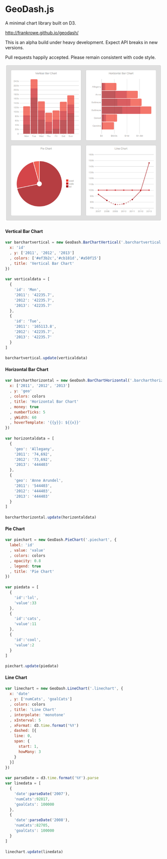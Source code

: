 GeoDash.js
=======

A minimal chart library built on D3.

http://frankrowe.github.io/geodash/

This is an alpha build under heavy development. Expect API breaks in new versions.

Pull requests happily accepted. Please remain consistent with code style.

![Image](test/geodashcharts3.png?raw=true)


#### Vertical Bar Chart
```javascript
var barchartvertical = new GeoDash.BarChartVertical('.barchartvertical', {
  x: 'id'
  , y: ['2011', '2012', '2013']
  , colors: ['#ef3b2c','#cb181d','#a50f15']
  , title: 'Vertical Bar Chart'
})

var verticaldata = [
  {
    'id': 'Mon',
    '2011': '42235.7',
    '2012': '42235.7',
    '2013': '42235.7'
  },
  {
    'id': 'Tue',
    '2011': '165113.8',
    '2012': '42235.7',
    '2013': '42235.7'
  }
]

barchartvertical.update(verticaldata)
```

#### Horizontal Bar Chart
```javascript
var barcharthorizontal = new GeoDash.BarChartHorizontal('.barcharthorizontal', {
  x: ['2011', '2012', '2013']
  , y: 'geo'
  , colors: colors
  , title: 'Horizontal Bar Chart'
  , money: true
  , numberTicks: 5
  , yWidth: 60
  , hoverTemplate: '{{y}}: ${{x}}'
})

var horizontaldata = [
  {
    'geo': 'Allegany',
    '2011': '74,692',
    '2012': '73,692',
    '2013': '444403'
  },
  {
    'geo': 'Anne Arundel',
    '2011': '544403',
    '2012': '444403',
    '2013': '444403'
  }
]

barcharthorizontal.update(horizontaldata)
```

#### Pie Chart
```javascript
var piechart = new GeoDash.PieChart('.piechart', {
  label: 'id'
  , value: 'value'
  , colors: colors
  , opacity: 0.8
  , legend: true
  , title: 'Pie Chart'
})

var piedata = [
  {
    'id':'lol',
    'value':33
  },
  {
    'id':'cats',
    'value':11
  },
  {
    'id':'cool',
    'value':2
  }
]

piechart.update(piedata)
```

#### Line Chart
```javascript
var linechart = new GeoDash.LineChart('.linechart', {
  x: 'date'
  , y: ['numCats', 'goalCats']
  , colors: colors
  , title: 'Line Chart'
  , interpolate: 'monotone'
  , xInterval: 5
  , xFormat: d3.time.format('%Y')
  , dashed: [{
    line: 0,
    span: {
      start: 1,
      howMany: 3
    }
  }]
})

var parseDate = d3.time.format('%Y').parse
var linedata = [
  {
    'date':parseDate('2007'),
    'numCats':92817,
    'goalCats': 100000
  },
  {
    'date':parseDate('2008'),
    'numCats':82705,
    'goalCats': 100000
  }
]

linechart.update(linedata)
```
